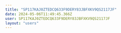 ```yaml
---
title: "SP117KAJ0ZTEDCQ633F9DERY83JBFXKV9QS2117JF"
date: 2024-05-06T11:49:45.366Z
user: SP117KAJ0ZTEDCQ633F9DERY83JBFXKV9QS2117JF
layout: "users"
---
```

    
